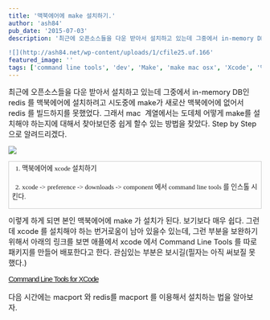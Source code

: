 ```yaml
---
title: '맥북에어에 make 설치하기.'
author: 'ash84'
pub_date: '2015-07-03'
description: '최근에 오픈소스들을 다운 받아서 설치하고 있는데 그중에서 in-memory DB인 redis 를 맥북에어에 설치하려고 시도중에 make가 새로산 맥북에어에 없어서 redis 를 빌드하지를 못했었다. 그래서 mac  계열에서는 도데체 어떻게 make를 설치해야 하는지에 대해서 찾아보던중 쉽게 할수 있는 방법을 찾았다. Step by Step 으로 알려드리겠다. 

![](http://ash84.net/wp-content/uploads/1/cfile25.uf.166'
featured_image: ''
tags: ['command line tools', 'dev', 'Make', 'make mac osx', 'Xcode', '맥에서 make']
---
```



<span style="font-size: 11pt; ">최근에 오픈소스들을 다운 받아서 설치하고 있는데 그중에서 in-memory DB인 redis 를 맥북에어에 설치하려고 시도중에 make가 새로산 맥북에어에 없어서 redis 를 빌드하지를 못했었다. 그래서 mac  계열에서는 도데체 어떻게 make를 설치해야 하는지에 대해서 찾아보던중 쉽게 할수 있는 방법을 찾았다. Step by Step 으로 알려드리겠다. </span>

![](http://ash84.net/wp-content/uploads/1/cfile25.uf.1665B93450325481312F0D.jpg)

<table border="0" cellpadding="0" cellspacing="0" class="txc-table" style="border:none;border-collapse:collapse;;font-family:돋움;font-size:12px" width="604"><tbody><tr><td style="width:604;height:24;border-bottom:1px solid #ccc;border-right:1px solid #ccc;border-top:1px solid #ccc;border-left:1px solid #ccc;;"><span style="font-size: 10pt; line-height: 2; text-align: justify; ">  1. 맥북에어에 xcode 설치하기 </span>

<span style="font-size: 10pt; ">  2. xcode -> preference -> d</span><span style="font-size: 10pt; ">ownloads -> component 에서 command line tools 를 인스톨 시킨다. </span>

</td></tr></tbody></table><span style="font-size: 11pt; ">이렇게 하게 되면 본인 맥북에어에 make 가 설치가 된다. 보기보다 매우 쉽다. 그런데 xcode 를 설치해야 하는 번거로움이 남아 있을수 있는데, 그런 부분을 보완하기 위해서 아래의 링크를 보면 애플에서 xcode 에서 Command Line Tools 를 따로 패키지를 만들어 배포한다고 한다. 관심있는 부분은 보시길(필자는 아직 써보질 못했다.)</span>

<span style="color: rgb(129, 129, 127); font-family: 돋움, dotum, Tahoma, AppleGothic, sans-serif; letter-spacing: -1px; line-height: 19px; ">[<span style="font-size: 11pt; ">Command Line Tools for XCode</span>](http://jeen.tistory.com/entry/Mac-XCode-no-gcc-yes-Command-Line-Tools-for-XCode)</span>

<span style="font-size: 11pt; ">다음 시간에는 macport 와 redis를 macport 를 이용해서 설치하는 법을 알아보자. </span>



